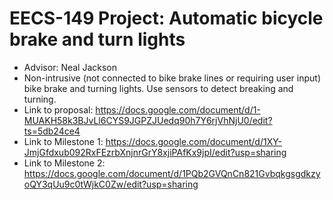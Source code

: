 # EECS-149 Project: Automatic bicycle brake and turn lights
* Advisor: Neal Jackson
* Non-intrusive (not connected to bike brake lines or requiring user input) bike brake and turning lights. Use sensors to detect breaking and turning.
* Link to proposal: https://docs.google.com/document/d/1-MUAKH58k3BJvLl6CYS9JGPZJUedq90h7Y6rjVhNjU0/edit?ts=5db24ce4
* Link to Milestone 1: https://docs.google.com/document/d/1XY-JmjGfdxub092RxFEzrbXnjnrGrY8xjiPAfKx9jpI/edit?usp=sharing
* Link to Milestone 2: https://docs.google.com/document/d/1PQb2GVQnCn821GvbqkgsgdkzyoQY3qUu9c0tWjkC0Zw/edit?usp=sharing
